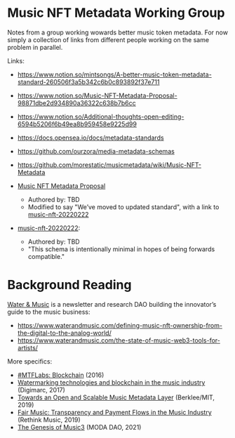 # Music NFT Metadata Working Group

Notes from a group working wowards better music token metadata. For now simply a collection of links from different people working on the same problem in parallel. 

Links:
- https://www.notion.so/mintsongs/A-better-music-token-metadata-standard-260506f3a5b342c6b0c893892f37e711
- https://www.notion.so/Music-NFT-Metadata-Proposal-98871dbe2d934890a36322c638b7b6cc
- https://www.notion.so/Additional-thoughts-open-editing-6594b5206f6b49ea8b959458e9225d99
- https://docs.opensea.io/docs/metadata-standards
- https://github.com/ourzora/media-metadata-schemas
- https://github.com/morestatic/musicmetadata/wiki/Music-NFT-Metadata

- [Music NFT Metadata Proposal](https://www.notion.so/Music-NFT-Metadata-Proposal-98871dbe2d934890a36322c638b7b6cc)
  - Authored by: TBD
  - Modified to say "We’ve moved to updated standard", with a link to [music-nft-20220222](https://www.notion.so/Music-NFT-Metadata-Proposal-98871dbe2d934890a36322c638b7b6cc)

- [music-nft-20220222](https://www.notion.so/music-nft-20220222-96631ddf932f4fe8837dfb2e71168e0f):
  - Authored by: TBD
  - "This schema is intentionally minimal in hopes of being forwards compatible."

# Background Reading

[Water & Music](https://www.waterandmusic.com/) is a newsletter and research DAO building the innovator’s guide to the music business:

- https://www.waterandmusic.com/defining-music-nft-ownership-from-the-digital-to-the-analog-world/
- https://www.waterandmusic.com/the-state-of-music-web3-tools-for-artists/

More specifics:

- [#MTFLabs: Blockchain](https://cris.brighton.ac.uk/ws/portalfiles/portal/486119/Blockchain-Whitepaper.pdf%092016) (2016)
- [Watermarking technologies and blockchain in the music industry](https://www.digimarc.com/docs/default-source/digimarc-resources/whitepaper-blockchain-in-music-industry.pdf?sfvrsn=2) (Digimarc, 2017)
- [Towards an Open and Scalable Music Metadata Layer](https://arxiv.org/pdf/1911.08278.pdf) (Berklee/MIT, 2019)
- [Fair Music: Transparency and Payment Flows in the Music Industry](https://creativepassport.net/wp-content/uploads/2019/10/Fair-Music-Transparency-and-Payment-Flows-in-the-Music-Industry.pdf) (Rethink Music, 2019)
- [The Genesis of Music3](https://gateway.pinata.cloud/ipfs/QmX9tuaHepxwaTwTU5TnWDksWNSSm2JWNncc2avLABTavc) (MODA DAO, 2021)
